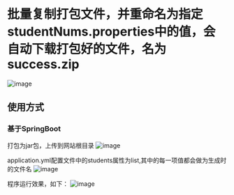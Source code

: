 # 批量复制打包文件，并重命名为指定studentNums.properties中的值，会自动下载打包好的文件，名为success.zip
![image](https://user-images.githubusercontent.com/59493932/202903760-bd7cfd39-88b5-4f23-9acf-2f9d6c68e544.png)

## 使用方式
### 基于SpringBoot
打包为jar包，上传到网站根目录
![image](https://user-images.githubusercontent.com/59493932/203309545-bea883c2-6270-401f-ae46-83b4d5cce78c.png)

application.yml配置文件中的students属性为list,其中的每一项值都会做为生成时的文件名
![image](https://user-images.githubusercontent.com/59493932/203309729-95587b45-6a2b-4bc5-8a5a-2a6270b294bb.png)

程序运行效果，如下：
![image](https://user-images.githubusercontent.com/59493932/203310923-5c08f033-f5be-4ad9-9ff6-9f25a00aab38.png)
